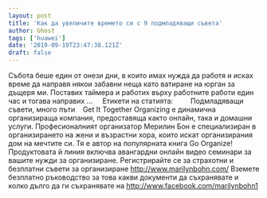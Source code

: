 ```yaml
---
layout: post
title: 'Как да увеличите времето си с 9 подмладяващи съвета'
author: Ghost
tags: ['huawei']
date: '2019-09-19T23:47:38.121Z'
draft: false
---
```


Събота беше един от онези дни, в които имах нужда да работя и исках време да направя някои забавни неща като ватиране на юрган за дъщеря ми. Поставих таймера и работих върху работните работи един час и тогава направих ...     Етикети на статията:         Подмладяващи съвети, много пъти    Get It Together Organizing е динамична организираща компания, предоставяща както онлайн, така и домашни услуги. Професионалният организатор Мерилин Бон е специализиран в организирането на жени и възрастни хора, които искат организирания дом на мечтите си. Тя е автор на популярната книга Go Organize! Продуктовата й линия включва авангардни онлайн видео семинари за вашите нужди за организиране. Регистрирайте се за страхотни и безплатни съвети за организиране http://www.marilynbohn.com/ Вземете безплатно ръководство за това какви документи да съхранявате и колко дълго да ги съхранявате на http://www.facebook.com/marilynbohn1
